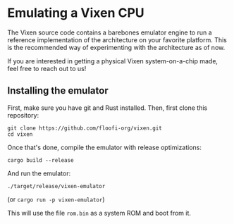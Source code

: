 # Emulating a Vixen CPU

The Vixen source code contains a barebones emulator engine to run a reference implementation of the architecture on your favorite platform. This is the recommended way of experimenting with the architecture as of now.

If you are interested in getting a physical Vixen system-on-a-chip made, feel free to reach out to us!

## Installing the emulator

First, make sure you have git and Rust installed. Then, first clone this repository:
```
git clone https://github.com/floofi-org/vixen.git
cd vixen
```

Once that's done, compile the emulator with release optimizations:
```
cargo build --release
```

And run the emulator:
```
./target/release/vixen-emulator
```

(or `cargo run -p vixen-emulator`)

This will use the file `rom.bin` as a system ROM and boot from it.
